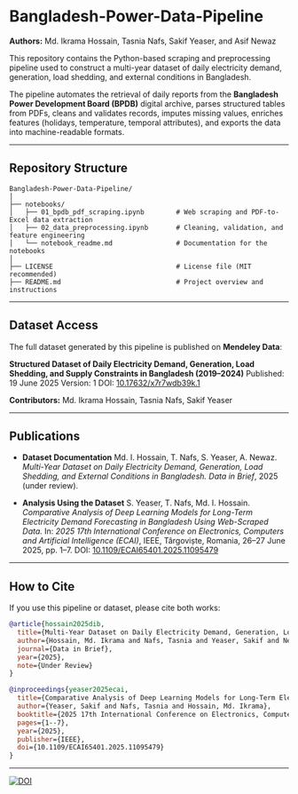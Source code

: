 # Bangladesh-Power-Data-Pipeline

**Authors:** Md. Ikrama Hossain, Tasnia Nafs, Sakif Yeaser, and Asif Newaz

This repository contains the Python-based scraping and preprocessing pipeline used to construct a multi-year dataset of daily electricity demand, generation, load shedding, and external conditions in Bangladesh.

The pipeline automates the retrieval of daily reports from the **Bangladesh Power Development Board (BPDB)** digital archive, parses structured tables from PDFs, cleans and validates records, imputes missing values, enriches features (holidays, temperature, temporal attributes), and exports the data into machine-readable formats.

---

## Repository Structure

```
Bangladesh-Power-Data-Pipeline/
│
├── notebooks/  
│   ├── 01_bpdb_pdf_scraping.ipynb        # Web scraping and PDF-to-Excel data extraction  
│   ├── 02_data_preprocessing.ipynb       # Cleaning, validation, and feature engineering  
│   └── notebook_readme.md                # Documentation for the notebooks  
│
├── LICENSE                               # License file (MIT recommended)  
├── README.md                             # Project overview and instructions  
```

---

## Dataset Access

The full dataset generated by this pipeline is published on **Mendeley Data**:

**Structured Dataset of Daily Electricity Demand, Generation, Load Shedding, and Supply Constraints in Bangladesh (2019–2024)**
Published: 19 June 2025
Version: 1
DOI: [10.17632/x7r7wdb39k.1](https://doi.org/10.17632/x7r7wdb39k.1)

**Contributors:** Md. Ikrama Hossain, Tasnia Nafs, Sakif Yeaser

---

## Publications

* **Dataset Documentation**
  Md. I. Hossain, T. Nafs, S. Yeaser, A. Newaz.
  *Multi-Year Dataset on Daily Electricity Demand, Generation, Load Shedding, and External Conditions in Bangladesh.*
  *Data in Brief*, 2025 (under review).

* **Analysis Using the Dataset**
  S. Yeaser, T. Nafs, Md. I. Hossain.
  *Comparative Analysis of Deep Learning Models for Long-Term Electricity Demand Forecasting in Bangladesh Using Web-Scraped Data.*
  In: *2025 17th International Conference on Electronics, Computers and Artificial Intelligence (ECAI)*, IEEE, Târgoviște, Romania, 26–27 June 2025, pp. 1–7.
  DOI: [10.1109/ECAI65401.2025.11095479](https://doi.org/10.1109/ECAI65401.2025.11095479)

---

## How to Cite

If you use this pipeline or dataset, please cite both works:

```bibtex
@article{hossain2025dib,
  title={Multi-Year Dataset on Daily Electricity Demand, Generation, Load Shedding, and External Conditions in Bangladesh},
  author={Hossain, Md. Ikrama and Nafs, Tasnia and Yeaser, Sakif and Newaz, Asif},
  journal={Data in Brief},
  year={2025},
  note={Under Review}
}

@inproceedings{yeaser2025ecai,
  title={Comparative Analysis of Deep Learning Models for Long-Term Electricity Demand Forecasting in Bangladesh Using Web-Scraped Data},
  author={Yeaser, Sakif and Nafs, Tasnia and Hossain, Md. Ikrama},
  booktitle={2025 17th International Conference on Electronics, Computers and Artificial Intelligence (ECAI)},
  pages={1--7},
  year={2025},
  publisher={IEEE},
  doi={10.1109/ECAI65401.2025.11095479}
}
```

---


[![DOI](https://zenodo.org/badge/1039021489.svg)](https://doi.org/10.5281/zenodo.16886304)

